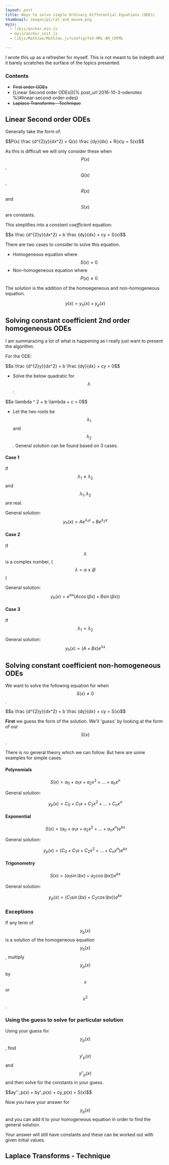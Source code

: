 ```yaml
---
layout: post
title: Ways to solve simple Ordinary Differential Equations (ODEs)
thumbnail: images/p1/cat_and_mouse.png
myjs:
  - libjs/anchor.min.js
  - myjs/anchor_init.js
  - libjs/MathJax/MathJax.js?config=TeX-MML-AM_CHTML

---
```



I wrote this up as a refresher for myself. This is not meant to be indepth and it barely scratches the surface of the topics presented.


### Contents
  
  - <s>First order ODEs</s>
  - [Linear Second order ODEs]({% post_url 2016-10-3-odenotes %}#linear-second-order-odes)
  - <s>Laplace Transforms - Technique</s>

## Linear Second order ODEs

Generally take the form of:

<div>
$$P(x) \frac {d^{2}y}{dx^2} + Q(x) \frac {dy}{dx} + R(x)y = S(x)$$
</div>

As this is difficult we will only consider these when <span>$$P(x)$$</span>, <span>$$Q(x)$$</span>, <span>$$R(x)$$</span>
and <span>$$S(x)$$</span> are constants.

This simplifies into a _constant coefficient_ equation:

<div>
$$a \frac {d^{2}y}{dx^2} + b \frac {dy}{dx} + cy = S(x)$$
</div>

There are two cases to consider to solve this equation.

 - Homogeneous equation where <span>$$S(x) = 0$$</span>
 - Non-homogeneous equation where <span>$$P(x) \ne 0$$</span>

The solution is the addition of the homoegeneous and non-homogeneous equation.

<span>$$y(x) = y_h(x) + y_p(x)$$</span>


## Solving constant coefficient 2nd order homogeneous ODEs

I am summarazing a lot of what is happening as I really just want to present the algorithm.

For the ODE:

<div>
$$a \frac {d^{2}y}{dx^2} + b \frac {dy}{dx} + cy = 0$$
</div>

  - Solve the below quadratic for <span>$$\lambda$$</span>:

<div>
$$a \lambda ^ 2 + b \lambda + c = 0$$
</div>

  - Let the two roots be <span>$$\lambda_1$$</span> and <span>$$\lambda_2$$</span>. General solution can be found based on 3 cases.

#### Case 1

If <span>$$\lambda_1 \ne \lambda_2$$</span> and <span>$$ \lambda_1, \lambda_2$$</span> are real.

General solution: <span>$$y_h(x) = Ae^{\lambda_1x} + Be^{\lambda_2x}$$</span>

#### Case 2

If <span>$$\lambda$$</span> is a complex number, (<span>$$\lambda = \alpha \pm i\beta$$</span>)

General solution: <span>$$y_h(x) = e^{\alpha x}(A \cos(\beta x) + B \sin(\beta x))$$</span>

#### Case 3

If <span>$$\lambda_1 = \lambda_2$$</span>

General solution: <span>$$y_h(x) = (A + Bx)e^{\lambda x}$$</span>


## Solving constant coefficient non-homogeneous ODEs

We want to solve the following equation for when <span>$$S(x) \ne 0$$</span>.

<div>
$$a \frac {d^{2}y}{dx^2} + b \frac {dy}{dx} + cy = S(x)$$
</div>

__First__ we guess the form of the solution.
We'll 'guess' by looking at the form of our <span>$$S(x)$$</span>.

There is no general theory which we can follow. But here are some examples for simple cases.

#### Polynomials

<span>$$S(x) = a_0 + a_1x + a_2x^2 + ... + a_nx^n$$</span>

General solution:

<span>$$y_p(x) = C_0 + C_1x + C_2x^2 + ... + C_nx^n$$</span>

#### Exponential

<span>$$S(x) = (a_0 + a_1x + a_2x^2 + ... + a_nx^n)e^{kx}$$</span>

General solution:

<span>$$y_p(x) = (C_0 + C_1x + C_2x^2 + ... + C_nx^n)e^{kx}$$</span>

#### Trigonometry

<span>$$S(x) = (a_1 \sin(bx) + a_2 \cos(bx))e^{kx}$$</span>

General solution:

<span>$$y_p(x) = (C_1 \sin(bx) + C_2 \cos(bx))e^{kx}$$</span>

### Exceptions

If any term of <span>$$y_p(x)$$</span> is a solution of the homogeneous equation <span>$$y_h(x)$$</span>, multiply <span>$$y_p(x)$$</span> by <span>$$x$$</span> or <span>$$x^2$$</span>.


### Using the guess to solve for particular solution

Using your guess for <span>$$y_p(x)$$</span>, find <span>$$y'_p(x)$$</span> and <span>$$y''_p(x)$$</span>
and then solve for the constants in your guess.

<div>
  $$ay''_p(x) + by'_p(x) + cy_p(x) = S(x)$$
</div>

Now you have your answer for <span>$$y_p(x)$$</span> and you can add it to your homogeneous equation in order to find the general solution.

Your answer will still have constants and these can be worked out with given initial values.


## Laplace Transforms - Technique

